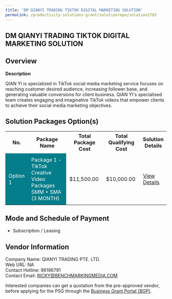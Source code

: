 ```yaml
---
title: 'DM QIANYI TRADING TIKTOK DIGITAL MARKETING SOLUTION'
permalink: /productivity-solutions-grant/solutionrepo/solution1793
---
```


## DM QIANYI TRADING TIKTOK DIGITAL MARKETING SOLUTION

## Overview

**Description**

QIAN YI is specialized in TikTok social media marketing service focuses on reaching customer desired audience, increasing follower base, and generating valuable conversions for client business. QIAN YI's specialised team creates engaging and imaginative TikTok videos that empower clients to achieve their social media marketing objectives.

## Solution Packages Option(s)

<table>
<tr>
<th><b>No.</b></th>
<th><b>Package Name</b></th>
<th><b>Total Package Cost</b></th>
<th><b>Total Qualifying Cost</b></th>
<th><b>Solution Details</b></th>
</tr>
<tr>
<td style='padding: 10px; background-color: #037E8A; color: #FFFFFF;'>Option 1</td>
<td style='padding: 10px; background-color: #037E8A; color: #FFFFFF;'>Package 1 - TikTok Creative Video Packages SMM + SMA (3 MONTH)</td>
<td style='padding: 10px;'>$11,500.00</td>
<td style='padding: 10px;'>$10,000.00</td>
<td style='padding: 10px;'><a href='/images/psg/Qianyi_Trading_Tiktok_DM_Desensitised_Annex3_Part1.pdf' target='_blank'>View Details</a></td>
</tr>
</table>

## Mode and Schedule of Payment

 - Subscription / Leasing

## Vendor Information

 Company Name: QIANYI TRADING PTE. LTD.<br>Web URL: NA <br>Contact Hotline: 96196791 <br>Contact Email: RICKY@BENCHMARKINGMEDIA.COM <br>

Interested companies can get a quotation from the pre-approved vendor, before applying for the PSG through the <a href='https://www.businessgrants.gov.sg/' target='_blank' rel='noopener'>Business Grant Portal (BGP)</a>.

<script src="/jquery/resize-tables.js"></script>
